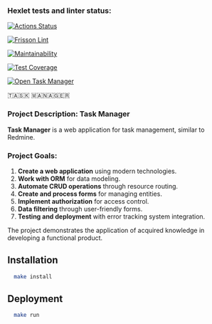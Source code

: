 ### Hexlet tests and linter status:
[![Actions Status](https://github.com/FrissonFrisson/python-project-52/actions/workflows/hexlet-check.yml/badge.svg)](https://github.com/FrissonFrisson/python-project-52/actions)

[![Frisson Lint](https://github.com/FrissonFrisson/python-project-52/actions/workflows/check_lint.yml/badge.svg)](https://github.com/FrissonFrisson/python-project-52/actions/workflows/check_lint.yml)

[![Maintainability](https://api.codeclimate.com/v1/badges/c33abdfcb19b0efc0bb9/maintainability)](https://codeclimate.com/github/FrissonFrisson/python-project-52/maintainability)

[![Test Coverage](https://api.codeclimate.com/v1/badges/c33abdfcb19b0efc0bb9/test_coverage)](https://codeclimate.com/github/FrissonFrisson/python-project-52/test_coverage)

[![Open Task Manager](https://img.shields.io/badge/Open_Task_Manager-007BFF?style=for-the-badge&logo=appveyor)](https://python-project-52-bbsc.onrender.com)


🇹​​​​​🇦​​​​​🇸​​​​​🇰​​​​​ 🇲​​​​​🇦​​​​​🇳​​​​​🇦​​​​​🇬​​​​​🇪​​​​​🇷​​​​​

### Project Description: Task Manager

**Task Manager** is a web application for task management, similar to Redmine.

### Project Goals:

1. **Create a web application** using modern technologies.
2. **Work with ORM** for data modeling.
3. **Automate CRUD operations** through resource routing.
4. **Create and process forms** for managing entities.
5. **Implement authorization** for access control.
6. **Data filtering** through user-friendly forms.
7. **Testing and deployment** with error tracking system integration.

The project demonstrates the application of acquired knowledge in developing a functional product.


## Installation

```bash
  make install
```
    
## Deployment

```bash
  make run
```
